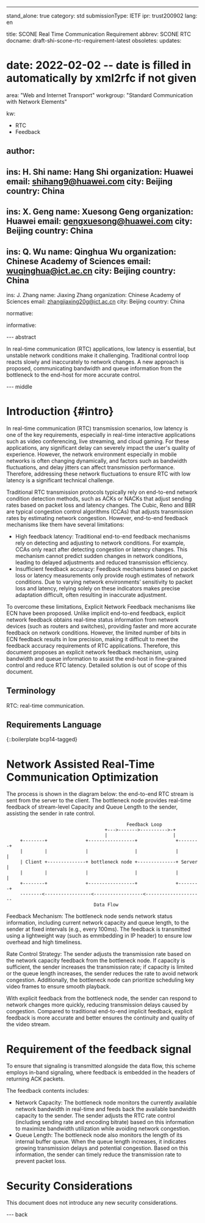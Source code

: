 ---
stand_alone: true
category: std
submissionType: IETF
ipr: trust200902
lang: en

title: SCONE Real Time Communication Requirement
abbrev: SCONE RTC
docname: draft-shi-scone-rtc-requirement-latest
obsoletes:
updates:
# date: 2022-02-02 -- date is filled in automatically by xml2rfc if not given

area: "Web and Internet Transport"
workgroup: "Standard Communication with Network Elements"

kw:
  - RTC
  - Feedback

author:
 -
  ins: H. Shi
  name: Hang Shi
  organization: Huawei
  email: shihang9@huawei.com
  city: Beijing
  country: China
 -
  ins: X. Geng
  name: Xuesong Geng
  organization: Huawei
  email: gengxuesong@huawei.com
  city: Beijing
  country: China
 -
  ins: Q. Wu
  name: Qinghua Wu
  organization: Chinese Academy of Sciences
  email: wuqinghua@ict.ac.cn
  city: Beijing
  country: China
 -
  ins: J. Zhang
  name: Jiaxing Zhang
  organization: Chinese Academy of Sciences
  email: zhangjiaxing20g@ict.ac.cn
  city: Beijing
  country: China

normative:

informative:


--- abstract

In real-time communication (RTC) applications, low latency is essential, but unstable network conditions make it challenging. Traditional control loop reacts slowly and inaccurately to network changes. A new approach is proposed, communicating bandwidth and queue information from the bottleneck to the end-host for more accurate control.

--- middle

# Introduction {#intro}

In real-time communication (RTC) transmission scenarios, low latency is one of the key requirements, especially in real-time interactive applications such as video conferencing, live streaming, and cloud gaming. For these applications, any significant delay can severely impact the user's quality of experience. However, the network environment especially in mobile networks is often changing dynamically, and factors such as bandwidth fluctuations, and delay jitters can affect transmission performance. Therefore, addressing these network fluctuations to ensure RTC with low latency is a significant technical challenge.

Traditional RTC transmission protocols typically rely on end-to-end network condition detection methods, such as ACKs or NACKs that adjust sending rates based on packet loss and latency changes. The Cubic, Reno and BBR are typical congestion control algorithms (CCAs) that adjusts transmission rates by estimating network congestion. However, end-to-end feedback mechanisms like them have several limitations:

- High feedback latency: Traditional end-to-end feedback mechanisms rely on detecting and adjusting to network conditions. For example, CCAs only react after detecting congestion or latency changes. This mechanism cannot predict sudden changes in network conditions, leading to delayed adjustments and reduced transmission efficiency.
- Insufficient feedback accuracy: Feedback mechanisms based on packet loss or latency measurements only provide rough estimates of network conditions. Due to varying network environments’ sensitivity to packet loss and latency, relying solely on these indicators makes precise adaptation difficult, often resulting in inaccurate adjustment.

To overcome these limitations, Explicit Network Feedback mechanisms like ECN have been proposed. Unlike implicit end-to-end feedback, explicit network feedback obtains real-time status information from network devices (such as routers and switches), providing faster and more accurate feedback on network conditions. However, the limited number of bits in ECN feedback results in low precision, making it difficult to meet the feedback accuracy requirements of RTC applications. Therefore, this document proposes an explicit network feedback mechanism, using bandwidth and queue information to assist the end-host in fine-grained control and reduce RTC latency. Detailed solution is out of scope of this document.

## Terminology

RTC: real-time communication.

## Requirements Language

{::boilerplate bcp14-tagged}


# Network Assisted Real-Time Communication Optimization
The process is shown in the diagram below: the end-to-end RTC stream is sent from the server to the client. The bottleneck node provides real-time feedback of stream-level Capacity and Queue Length to the sender, assisting the sender in rate control.

~~~
                                            Feedback Loop
                                    +--->------->---------->-+
                                    |                        |
     +--------+              +-----------------+              +--------+
     |        |              |                 |              |        |
     | Client +--------------+ bottleneck node +--------------+ Server |
     |        |              |                 |              |        |
     +--------+              +-----------------+              +--------+
     --------<-----------------<------------------<---------------------
                                Data Flow
~~~

Feedback Mechanism: The bottleneck node sends network status information, including current network capacity and queue length, to the sender at fixed intervals (e.g., every 100ms). The feedback is transmitted using a lightweight way (such as emmbedding in IP header) to ensure low overhead and high timeliness.

Rate Control Strategy: The sender adjusts the transmission rate based on the network capacity feedback from the bottleneck node. If capacity is sufficient, the sender increases the transmission rate; if capacity is limited or the queue length increases, the sender reduces the rate to avoid network congestion. Additionally, the  bottleneck node can prioritize scheduling key video frames to ensure smooth playback.

With explicit feedback from the bottleneck node, the sender can respond to network changes more quickly, reducing transmission delays caused by congestion. Compared to traditional end-to-end implicit feedback, explicit feedback is more accurate and better ensures the continuity and quality of the video stream.

# Requirement of the feedback signal
To ensure that signaling is transmitted alongside the data flow, this scheme employs in-band signaling, where feedback is embedded in the headers of returning ACK packets.

The feedback contents includes:

- Network Capacity: The bottleneck node monitors the currently available network bandwidth in real-time and feeds back the available bandwidth capacity to the sender. The sender adjusts the RTC rate control (including sending rate and encoding bitrate) based on this information to maximize bandwidth utilization while avoiding network congestion.
- Queue Length: The bottleneck node also monitors the length of its internal buffer queue. When the queue length increases, it indicates growing transmission delays and potential congestion. Based on this information, the sender can timely reduce the transmission rate to prevent packet loss.

# Security Considerations

This document does not introduce any new security considerations.

--- back
